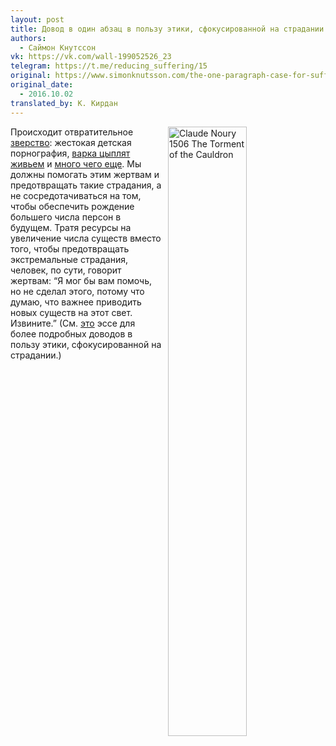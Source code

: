 ```yaml
---
layout: post
title: Довод в один абзац в пользу этики, сфокусированной на страдании
authors:
  - Саймон Кнутссон
vk: https://vk.com/wall-199052526_23
telegram: https://t.me/reducing_suffering/15
original: https://www.simonknutsson.com/the-one-paragraph-case-for-suffering-focused-ethics
original_date:
  - 2016.10.02
translated_by: К. Кирдан
---
```

<a title="'The torment of the cauldron' by Claude Noury [Public domain], via Wikimedia Commons" href="https://commons.wikimedia.org/wiki/File%3AClaude_Noury_1506_The_Torment_of_the_Cauldron.jpg"><img decoding="async" src="https://www.simonknutsson.com/wp-content/uploads/2016/10/711px-Claude_Noury_1506_The_Torment_of_the_Cauldron.jpg" alt="Claude Noury 1506 The Torment of the Cauldron" width="50%" align="right" style="margin-left:10px"/></a>
Происходит отвратительное [зверство](http://reducing-suffering.org/on-the-seriousness-of-suffering/): жестокая детская порнография, [варка цыплят живьем](https://www.washingtonpost.com/politics/usda-plan-to-speed-up-poultry-processing-lines-could-increase-risk-of-bird-abuse/2013/10/29/aeeffe1e-3b2e-11e3-b6a9-da62c264f40e_story.html) и [много чего еще](https://www.simonknutsson.com/the-seriousness-of-suffering-supplement). Мы должны помогать этим жертвам и предотвращать такие страдания, а не сосредотачиваться на том, чтобы обеспечить рождение большего числа персон в будущем. Тратя ресурсы на увеличение числа существ вместо того, чтобы предотвращать экстремальные страдания, человек, по сути, говорит жертвам: “Я мог бы вам помочь, но не сделал этого, потому что думаю, что важнее приводить новых существ на этот свет. Извините.” (См. [это](https://foundational-research.org/the-case-for-suffering-focused-ethics/) эссе для более подробных доводов в пользу этики, сфокусированной на страдании.)